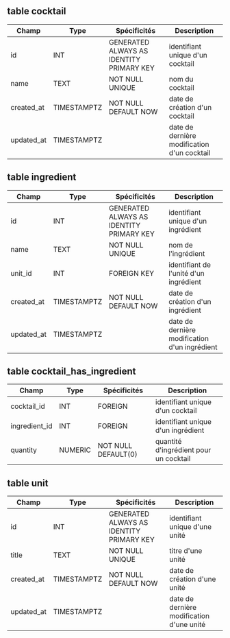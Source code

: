 ## table cocktail

| Champ      | Type        | Spécificités                             | Description                                 |
| ---------- | ----------- | ---------------------------------------- | ------------------------------------------- |
| id         | INT         | GENERATED ALWAYS AS IDENTITY PRIMARY KEY | identifiant unique d'un cocktail            |
| name       | TEXT        | NOT NULL UNIQUE                          | nom du cocktail                             |
| created_at | TIMESTAMPTZ | NOT NULL DEFAULT NOW                     | date de création d'un cocktail              |
| updated_at | TIMESTAMPTZ |                                          | date de dernière modification d'un cocktail |

## table ingredient

| Champ      | Type        | Spécificités                             | Description                                   |
| ---------- | ----------- | ---------------------------------------- | --------------------------------------------- |
| id         | INT         | GENERATED ALWAYS AS IDENTITY PRIMARY KEY | identifiant unique d'un ingrédient            |
| name       | TEXT        | NOT NULL UNIQUE                          | nom de l'ingrédient                           |
| unit_id    | INT         | FOREIGN KEY                              | identifiant de l'unité d'un ingrédient        |
| created_at | TIMESTAMPTZ | NOT NULL DEFAULT NOW                     | date de création d'un ingrédient              |
| updated_at | TIMESTAMPTZ |                                          | date de dernière modification d'un ingrédient |

## table cocktail_has_ingredient

| Champ         | Type    | Spécificités        | Description                            |
| ------------- | ------- | ------------------- | -------------------------------------- |
| cocktail_id   | INT     | FOREIGN             | identifiant unique d'un cocktail       |
| ingredient_id | INT     | FOREIGN             | identifiant unique d'un ingrédient     |
| quantity      | NUMERIC | NOT NULL DEFAULT(0) | quantité d'ingrédient pour un cocktail |

## table unit

| Champ      | Type        | Spécificités                             | Description                               |
| ---------- | ----------- | ---------------------------------------- | ----------------------------------------- |
| id         | INT         | GENERATED ALWAYS AS IDENTITY PRIMARY KEY | identifiant unique d'une unité            |
| title      | TEXT        | NOT NULL UNIQUE                          | titre d'une unité                         |
| created_at | TIMESTAMPTZ | NOT NULL DEFAULT NOW                     | date de création d'une unité              |
| updated_at | TIMESTAMPTZ |                                          | date de dernière modification d'une unité |
